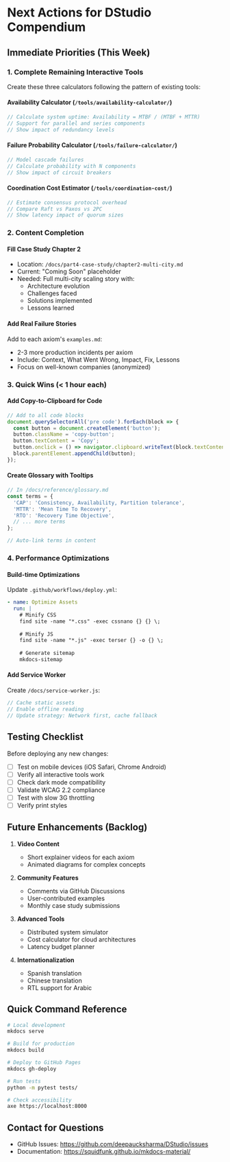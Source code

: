 # Next Actions for DStudio Compendium

## Immediate Priorities (This Week)

### 1. Complete Remaining Interactive Tools
Create these three calculators following the pattern of existing tools:

#### Availability Calculator (`/tools/availability-calculator/`)
```javascript
// Calculate system uptime: Availability = MTBF / (MTBF + MTTR)
// Support for parallel and series components
// Show impact of redundancy levels
```

#### Failure Probability Calculator (`/tools/failure-calculator/`)
```javascript
// Model cascade failures
// Calculate probability with N components
// Show impact of circuit breakers
```

#### Coordination Cost Estimator (`/tools/coordination-cost/`)
```javascript
// Estimate consensus protocol overhead
// Compare Raft vs Paxos vs 2PC
// Show latency impact of quorum sizes
```

### 2. Content Completion

#### Fill Case Study Chapter 2
- Location: `/docs/part4-case-study/chapter2-multi-city.md`
- Current: "Coming Soon" placeholder
- Needed: Full multi-city scaling story with:
  - Architecture evolution
  - Challenges faced
  - Solutions implemented
  - Lessons learned

#### Add Real Failure Stories
Add to each axiom's `examples.md`:
- 2-3 more production incidents per axiom
- Include: Context, What Went Wrong, Impact, Fix, Lessons
- Focus on well-known companies (anonymized)

### 3. Quick Wins (< 1 hour each)

#### Add Copy-to-Clipboard for Code
```javascript
// Add to all code blocks
document.querySelectorAll('pre code').forEach(block => {
  const button = document.createElement('button');
  button.className = 'copy-button';
  button.textContent = 'Copy';
  button.onclick = () => navigator.clipboard.writeText(block.textContent);
  block.parentElement.appendChild(button);
});
```

#### Create Glossary with Tooltips
```javascript
// In /docs/reference/glossary.md
const terms = {
  'CAP': 'Consistency, Availability, Partition tolerance',
  'MTTR': 'Mean Time To Recovery',
  'RTO': 'Recovery Time Objective',
  // ... more terms
};

// Auto-link terms in content
```

### 4. Performance Optimizations

#### Build-time Optimizations
Update `.github/workflows/deploy.yml`:
```yaml
- name: Optimize Assets
  run: |
    # Minify CSS
    find site -name "*.css" -exec cssnano {} {} \;
    
    # Minify JS
    find site -name "*.js" -exec terser {} -o {} \;
    
    # Generate sitemap
    mkdocs-sitemap
```

#### Add Service Worker
Create `/docs/service-worker.js`:
```javascript
// Cache static assets
// Enable offline reading
// Update strategy: Network first, cache fallback
```

## Testing Checklist

Before deploying any new changes:
- [ ] Test on mobile devices (iOS Safari, Chrome Android)
- [ ] Verify all interactive tools work
- [ ] Check dark mode compatibility
- [ ] Validate WCAG 2.2 compliance
- [ ] Test with slow 3G throttling
- [ ] Verify print styles

## Future Enhancements (Backlog)

1. **Video Content**
   - Short explainer videos for each axiom
   - Animated diagrams for complex concepts

2. **Community Features**
   - Comments via GitHub Discussions
   - User-contributed examples
   - Monthly case study submissions

3. **Advanced Tools**
   - Distributed system simulator
   - Cost calculator for cloud architectures
   - Latency budget planner

4. **Internationalization**
   - Spanish translation
   - Chinese translation
   - RTL support for Arabic

## Quick Command Reference

```bash
# Local development
mkdocs serve

# Build for production
mkdocs build

# Deploy to GitHub Pages
mkdocs gh-deploy

# Run tests
python -m pytest tests/

# Check accessibility
axe https://localhost:8000
```

## Contact for Questions
- GitHub Issues: https://github.com/deepaucksharma/DStudio/issues
- Documentation: https://squidfunk.github.io/mkdocs-material/